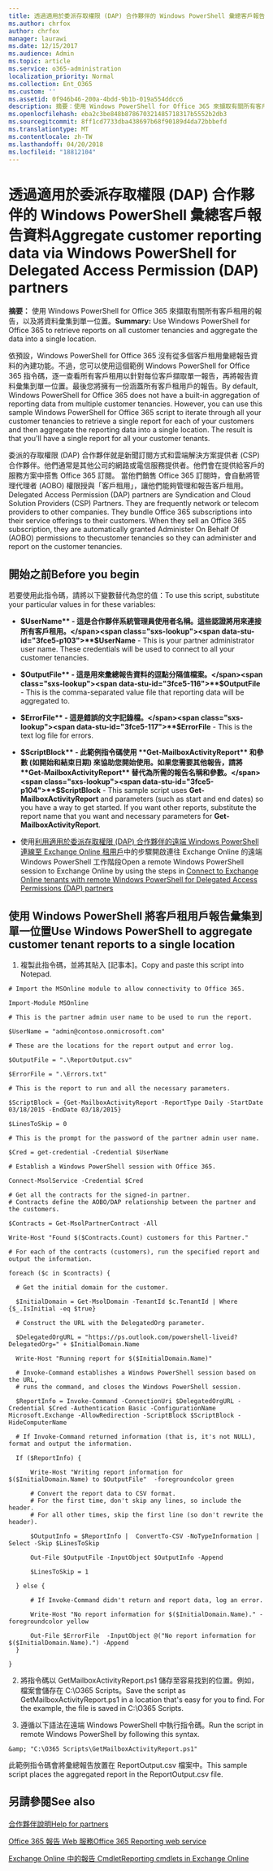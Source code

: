```yaml
---
title: 透過適用於委派存取權限 (DAP) 合作夥伴的 Windows PowerShell 彙總客戶報告資料
ms.author: chrfox
author: chrfox
manager: laurawi
ms.date: 12/15/2017
ms.audience: Admin
ms.topic: article
ms.service: o365-administration
localization_priority: Normal
ms.collection: Ent_O365
ms.custom: ''
ms.assetid: 0f946b46-200a-4bdd-9b1b-019a554ddcc6
description: 摘要：使用 Windows PowerShell for Office 365 來擷取有關所有客戶租用的報告，以及將資料彙集到單一位置。
ms.openlocfilehash: eba2c3be848b878670321485718317b5552b2db3
ms.sourcegitcommit: 8ff1cd7733dba438697b68f90189d4da72bbbefd
ms.translationtype: MT
ms.contentlocale: zh-TW
ms.lasthandoff: 04/20/2018
ms.locfileid: "18812104"
---
```

# <a name="aggregate-customer-reporting-data-via-windows-powershell-for-delegated-access-permission-dap-partners"></a><span data-ttu-id="3fce5-103">透過適用於委派存取權限 (DAP) 合作夥伴的 Windows PowerShell 彙總客戶報告資料</span><span class="sxs-lookup"><span data-stu-id="3fce5-103">Aggregate customer reporting data via Windows PowerShell for Delegated Access Permission (DAP) partners</span></span>

 <span data-ttu-id="3fce5-104">**摘要：** 使用 Windows PowerShell for Office 365 來擷取有關所有客戶租用的報告，以及將資料彙集到單一位置。</span><span class="sxs-lookup"><span data-stu-id="3fce5-104">**Summary:** Use Windows PowerShell for Office 365 to retrieve reports on all customer tenancies and aggregate the data into a single location.</span></span>
  
<span data-ttu-id="3fce5-p101">依預設，Windows PowerShell for Office 365 沒有從多個客戶租用彙總報告資料的內建功能。不過，您可以使用這個範例 Windows PowerShell for Office 365 指令碼，逐一查看所有客戶租用以針對每位客戶擷取單一報告，再將報告資料彙集到單一位置。最後您將擁有一份涵蓋所有客戶租用戶的報告。</span><span class="sxs-lookup"><span data-stu-id="3fce5-p101">By default, Windows PowerShell for Office 365 does not have a built-in aggregation of reporting data from multiple customer tenancies. However, you can use this sample Windows PowerShell for Office 365 script to iterate through all your customer tenancies to retrieve a single report for each of your customers and then aggregate the reporting data into a single location. The result is that you'll have a single report for all your customer tenants.</span></span> 
  
<span data-ttu-id="3fce5-p102">委派的存取權限 (DAP) 合作夥伴就是新聞訂閱方式和雲端解決方案提供者 (CSP) 合作夥伴。他們通常是其他公司的網路或電信服務提供者。他們會在提供給客戶的服務方案中搭售 Office 365 訂閱。 當他們銷售 Office 365 訂閱時，會自動將管理代理者 (AOBO) 權限授與「客戶租用」，讓他們能夠管理和報告客戶租用。</span><span class="sxs-lookup"><span data-stu-id="3fce5-p102">Delegated Access Permission (DAP) partners are Syndication and Cloud Solution Providers (CSP) Partners. They are frequently network or telecom providers to other companies. They bundle Office 365 subscriptions into their service offerings to their customers. When they sell an Office 365 subscription, they are automatically granted Administer On Behalf Of (AOBO) permissions to thecustomer tenancies so they can administer and report on the customer tenancies.</span></span>
## <a name="before-you-begin"></a><span data-ttu-id="3fce5-112">開始之前</span><span class="sxs-lookup"><span data-stu-id="3fce5-112">Before you begin</span></span>

<span data-ttu-id="3fce5-113">若要使用此指令碼，請將以下變數替代為您的值：</span><span class="sxs-lookup"><span data-stu-id="3fce5-113">To use this script, substitute your particular values in for these variables:</span></span>
  
- <span data-ttu-id="3fce5-p103">**$UserName** - 這是合作夥伴系統管理員使用者名稱。這些認證將用來連接所有客戶租用。</span><span class="sxs-lookup"><span data-stu-id="3fce5-p103">**$UserName** - This is your partner administrator user name. These credentials will be used to connect to all your customer tenancies.</span></span>
    
- <span data-ttu-id="3fce5-116">**$OutputFile** - 這是用來彙總報告資料的逗點分隔值檔案。</span><span class="sxs-lookup"><span data-stu-id="3fce5-116">**$OutputFile** - This is the comma-separated value file that reporting data will be aggregated to.</span></span>
    
- <span data-ttu-id="3fce5-117">**$ErrorFile** - 這是錯誤的文字記錄檔。</span><span class="sxs-lookup"><span data-stu-id="3fce5-117">**$ErrorFile** - This is the text log file for errors.</span></span>
    
- <span data-ttu-id="3fce5-p104">**$ScriptBlock** - 此範例指令碼使用 **Get-MailboxActivityReport** 和參數 (如開始和結束日期) 來協助您開始使用。如果您需要其他報告，請將 **Get-MailboxActivityReport** 替代為所需的報告名稱和參數。</span><span class="sxs-lookup"><span data-stu-id="3fce5-p104">**$ScriptBlock** - This sample script uses **Get-MailboxActivityReport** and parameters (such as start and end dates) so you have a way to get started. If you want other reports, substitute the report name that you want and necessary parameters for **Get-MailboxActivityReport**.</span></span>
    
- <span data-ttu-id="3fce5-120">使用[利用適用於委派存取權限 (DAP) 合作夥伴的遠端 Windows PowerShell 連線至 Exchange Online 租用戶](connect-to-exchange-online-tenants-with-remote-windows-powershell-for-delegated.md)中的步驟開啟連往 Exchange Online 的遠端 Windows PowerShell 工作階段</span><span class="sxs-lookup"><span data-stu-id="3fce5-120">Open a remote Windows PowerShell session to Exchange Online by using the steps in [Connect to Exchange Online tenants with remote Windows PowerShell for Delegated Access Permissions (DAP) partners](connect-to-exchange-online-tenants-with-remote-windows-powershell-for-delegated.md)</span></span>
    
## <a name="use-windows-powershell-to-aggregate-customer-tenant-reports-to-a-single-location"></a><span data-ttu-id="3fce5-121">使用 Windows PowerShell 將客戶租用戶報告彙集到單一位置</span><span class="sxs-lookup"><span data-stu-id="3fce5-121">Use Windows PowerShell to aggregate customer tenant reports to a single location</span></span>

1. <span data-ttu-id="3fce5-122">複製此指令碼，並將其貼入 [記事本]。</span><span class="sxs-lookup"><span data-stu-id="3fce5-122">Copy and paste this script into Notepad.</span></span>
    
  ```
  # Import the MSOnline module to allow connectivity to Office 365.

Import-Module MSOnline

# This is the partner admin user name to be used to run the report.

$UserName = "admin@contoso.onmicrosoft.com"

# These are the locations for the report output and error log.

$OutputFile = ".\ReportOutput.csv"

$ErrorFile = ".\Errors.txt"

# This is the report to run and all the necessary parameters.

$ScriptBlock = {Get-MailboxActivityReport -ReportType Daily -StartDate 03/18/2015 -EndDate 03/18/2015}

$LinesToSkip = 0

# This is the prompt for the password of the partner admin user name.

$Cred = get-credential -Credential $UserName

# Establish a Windows PowerShell session with Office 365.

Connect-MsolService -Credential $Cred

# Get all the contracts for the signed-in partner.  
# Contracts define the AOBO/DAP relationship between the partner and the customers.

$Contracts = Get-MsolPartnerContract -All

Write-Host "Found $($Contracts.Count) customers for this Partner."

# For each of the contracts (customers), run the specified report and output the information.

foreach ($c in $contracts) { 

    # Get the initial domain for the customer.

    $InitialDomain = Get-MsolDomain -TenantId $c.TenantId | Where {$_.IsInitial -eq $true}

    # Construct the URL with the DelegatedOrg parameter.
    
    $DelegatedOrgURL = "https://ps.outlook.com/powershell-liveid?DelegatedOrg=" + $InitialDomain.Name
        
    Write-Host "Running report for $($InitialDomain.Name)"

    # Invoke-Command establishes a Windows PowerShell session based on the URL,
    # runs the command, and closes the Windows PowerShell session.
    
    $ReportInfo = Invoke-Command -ConnectionUri $DelegatedOrgURL -Credential $Cred -Authentication Basic -ConfigurationName Microsoft.Exchange -AllowRedirection -ScriptBlock $ScriptBlock -HideComputerName

    # If Invoke-Command returned information (that is, it's not NULL), format and output the information.
    
    If ($ReportInfo) {

        Write-Host "Writing report information for $($InitialDomain.Name) to $OutputFile"  -foregroundcolor green

        # Convert the report data to CSV format.
        # For the first time, don't skip any lines, so include the header.
        # For all other times, skip the first line (so don't rewrite the header).
        
        $OutputInfo = $ReportInfo |  ConvertTo-CSV -NoTypeInformation | Select -Skip $LinesToSkip

        Out-File $OutputFile -InputObject $OutputInfo -Append

        $LinesToSkip = 1

    } else {

        # If Invoke-Command didn't return and report data, log an error.
        
        Write-Host "No report information for $($InitialDomain.Name)." -foregroundcolor yellow
           
        Out-File $ErrorFile  -InputObject @("No report information for $($InitialDomain.Name).") -Append
    }

}

  ```

2. <span data-ttu-id="3fce5-p105">將指令碼以 GetMailboxActivityReport.ps1 儲存至容易找到的位置。例如，檔案會儲存在 C:\\O365 Scripts。</span><span class="sxs-lookup"><span data-stu-id="3fce5-p105">Save the script as GetMailboxActivityReport.ps1 in a location that's easy for you to find. For the example, the file is saved in C:\\O365 Scripts.</span></span> 
    
3. <span data-ttu-id="3fce5-125">遵循以下語法在遠端 Windows PowerShell 中執行指令碼。</span><span class="sxs-lookup"><span data-stu-id="3fce5-125">Run the script in remote Windows PowerShell by following this syntax.</span></span>
    
  ```
  &amp; "C:\O365 Scripts\GetMailboxActivityReport.ps1"
  ```

<span data-ttu-id="3fce5-126">此範例指令碼會將彙總報告放置在 ReportOutput.csv 檔案中。</span><span class="sxs-lookup"><span data-stu-id="3fce5-126">This sample script places the aggregated report in the ReportOutput.csv file.</span></span>
  
## <a name="see-also"></a><span data-ttu-id="3fce5-127">另請參閱</span><span class="sxs-lookup"><span data-stu-id="3fce5-127">See also</span></span>

#### 

[<span data-ttu-id="3fce5-128">合作夥伴說明</span><span class="sxs-lookup"><span data-stu-id="3fce5-128">Help for partners</span></span>](https://go.microsoft.com/fwlink/p/?LinkID=533477)
  
[<span data-ttu-id="3fce5-129">Office 365 報告 Web 服務</span><span class="sxs-lookup"><span data-stu-id="3fce5-129">Office 365 Reporting web service</span></span>](https://go.microsoft.com/fwlink/p/?LinkId=532777)
  
[<span data-ttu-id="3fce5-130">Exchange Online 中的報告 Cmdlet</span><span class="sxs-lookup"><span data-stu-id="3fce5-130">Reporting cmdlets in Exchange Online</span></span>](https://go.microsoft.com/fwlink/p/?LinkId=526430)

